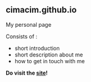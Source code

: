 ## cimacim.github.io

My personal page

Consists of :

  - short introduction
  - short description about me
  - how to get in touch with me

**Do visit the [site](https://cimacim.github.io/)!**